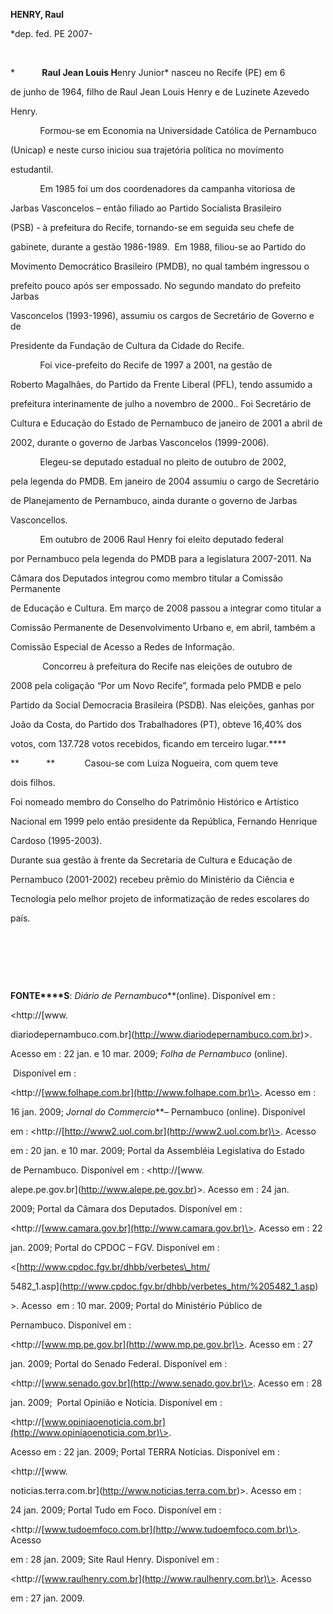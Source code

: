 **HENRY, Raul**



\*dep. fed. PE 2007-



 



*           **Raul Jean Louis H**enry Junior* nasceu no Recife (PE) em 6

de junho de 1964, filho de Raul Jean Louis Henry e de Luzinete Azevedo

Henry.



            Formou-se em Economia na Universidade Católica de Pernambuco

(Unicap) e neste curso iniciou sua trajetória política no movimento

estudantil.



            Em 1985 foi um dos coordenadores da campanha vitoriosa de

Jarbas Vasconcelos – então filiado ao Partido Socialista Brasileiro

(PSB) - à prefeitura do Recife, tornando-se em seguida seu chefe de

gabinete, durante a gestão 1986-1989.  Em 1988, filiou-se ao Partido do

Movimento Democrático Brasileiro (PMDB), no qual também ingressou o

prefeito pouco após ser empossado. No segundo mandato do prefeito Jarbas

Vasconcelos (1993-1996), assumiu os cargos de Secretário de Governo e de

Presidente da Fundação de Cultura da Cidade do Recife.



            Foi vice-prefeito do Recife de 1997 a 2001, na gestão de

Roberto Magalhães, do Partido da Frente Liberal (PFL), tendo assumido a

prefeitura interinamente de julho a novembro de 2000.. Foi Secretário de

Cultura e Educação do Estado de Pernambuco de janeiro de 2001 a abril de

2002, durante o governo de Jarbas Vasconcelos (1999-2006).



            Elegeu-se deputado estadual no pleito de outubro de 2002,

pela legenda do PMDB. Em janeiro de 2004 assumiu o cargo de Secretário

de Planejamento de Pernambuco, ainda durante o governo de Jarbas

Vasconcellos.



            Em outubro de 2006 Raul Henry foi eleito deputado federal

por Pernambuco pela legenda do PMDB para a legislatura 2007-2011. Na

Câmara dos Deputados integrou como membro titular a Comissão Permanente

de Educação e Cultura. Em março de 2008 passou a integrar como titular a

Comissão Permanente de Desenvolvimento Urbano e, em abril, também a

Comissão Especial de Acesso a Redes de Informação.



             Concorreu à prefeitura do Recife nas eleições de outubro de

2008 pela coligação “Por um Novo Recife”, formada pelo PMDB e pelo

Partido da Social Democracia Brasileira (PSDB). Nas eleições, ganhas por

João da Costa, do Partido dos Trabalhadores (PT), obteve 16,40% dos

votos, com 137.728 votos recebidos, ficando em terceiro lugar.****



**           **            Casou-se com Luiza Nogueira, com quem teve

dois filhos.



Foi nomeado membro do Conselho do Patrimônio Histórico e Artístico

Nacional em 1999 pelo então presidente da República, Fernando Henrique

Cardoso (1995-2003).



Durante sua gestão à frente da Secretaria de Cultura e Educação de

Pernambuco (2001-2002) recebeu prêmio do Ministério da Ciência e

Tecnologia pelo melhor projeto de informatização de redes escolares do

país.



 



 



 



**FONTE****S**: *Diário de Pernambuco***(online). Disponível em :

\<http://[www.

diariodepernambuco.com.br](http://www.diariodepernambuco.com.br)\>.

Acesso em : 22 jan. e 10 mar. 2009; *Folha de Pernambuco* (online).

 Disponível em :

\<http://[www.folhape.com.br](http://www.folhape.com.br)\>. Acesso em :

16 jan. 2009; *Jornal do Commercio***– Pernambuco (online). Disponível

em : \<http://[http://www2.uol.com.br](http://www2.uol.com.br)\>. Acesso

em : 20 jan. e 10 mar. 2009; Portal da Assembléia Legislativa do Estado

de Pernambuco. Disponível em : \<http://[www.

alepe.pe.gov.br](http://www.alepe.pe.gov.br)\>. Acesso em : 24 jan.

2009; Portal da Câmara dos Deputados. Disponível em :

\<http://[www.camara.gov.br](http://www.camara.gov.br)\>. Acesso em : 22

jan. 2009; Portal do CPDOC – FGV. Disponível em :

\<[http://www.cpdoc.fgv.br/dhbb/verbetes\_htm/

5482\_1.asp](http://www.cpdoc.fgv.br/dhbb/verbetes_htm/%205482_1.asp)

\>. Acesso  em : 10 mar. 2009; Portal do Ministério Público de

Pernambuco. Disponível em :

\<http://[www.mp.pe.gov.br](http://www.mp.pe.gov.br)\>. Acesso em : 27

jan. 2009; Portal do Senado Federal. Disponível em :

\<http://[www.senado.gov.br](http://www.senado.gov.br)\>. Acesso em : 28

jan. 2009;  Portal Opinião e Notícia. Disponível em :

\<http://[www.opiniaoenoticia.com.br](http://www.opiniaoenoticia.com.br)\>.

Acesso em : 22 jan. 2009; Portal TERRA Notícias. Disponível em :

\<http://[www.

noticias.terra.com.br](http://www.noticias.terra.com.br)\>. Acesso em :

24 jan. 2009; Portal Tudo em Foco. Disponível em :

\<http://[www.tudoemfoco.com.br](http://www.tudoemfoco.com.br)\>. Acesso

em : 28 jan. 2009; Site Raul Henry. Disponível em :

\<http://[www.raulhenry.com.br](http://www.raulhenry.com.br)\>. Acesso

em : 27 jan. 2009.



 

